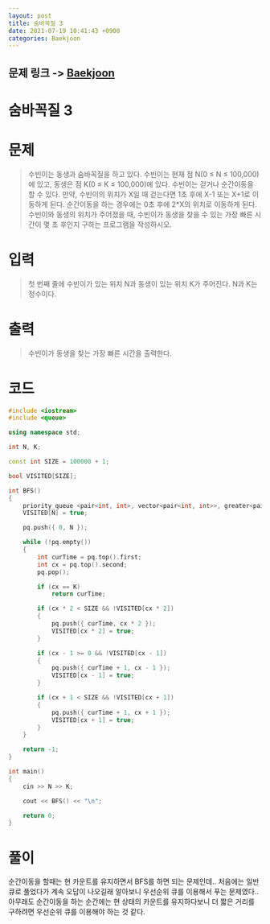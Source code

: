 ```yaml
---
layout: post
title: 숨바꼭질 3
date: 2021-07-19 10:41:43 +0900
categories: Baekjoon
---
```


## 문제 링크 -> [Baekjoon](https://www.acmicpc.net/problem/13549)
# 숨바꼭질 3

# 문제
> 수빈이는 동생과 숨바꼭질을 하고 있다. 수빈이는 현재 점 N(0 ≤ N ≤ 100,000)에 있고, 동생은 점 K(0 ≤ K ≤ 100,000)에 있다. 수빈이는 걷거나 순간이동을 할 수 있다. 만약, 수빈이의 위치가 X일 때 걷는다면 1초 후에 X-1 또는 X+1로 이동하게 된다. 순간이동을 하는 경우에는 0초 후에 2*X의 위치로 이동하게 된다. 수빈이와 동생의 위치가 주어졌을 때, 수빈이가 동생을 찾을 수 있는 가장 빠른 시간이 몇 초 후인지 구하는 프로그램을 작성하시오.

# 입력
> 첫 번째 줄에 수빈이가 있는 위치 N과 동생이 있는 위치 K가 주어진다. N과 K는 정수이다.

# 출력
> 수빈이가 동생을 찾는 가장 빠른 시간을 출력한다.

# 코드
```c++
#include <iostream>
#include <queue>

using namespace std;

int N, K;

const int SIZE = 100000 + 1;

bool VISITED[SIZE];

int BFS()
{
	priority_queue <pair<int, int>, vector<pair<int, int>>, greater<pair<int, int>>> pq;
	VISITED[N] = true;

	pq.push({ 0, N });

	while (!pq.empty())
	{
		int curTime = pq.top().first;
		int cx = pq.top().second;
		pq.pop();

		if (cx == K)
			return curTime;

		if (cx * 2 < SIZE && !VISITED[cx * 2])
		{
			pq.push({ curTime, cx * 2 });
			VISITED[cx * 2] = true;
		}

		if (cx - 1 >= 0 && !VISITED[cx - 1])
		{
			pq.push({ curTime + 1, cx - 1 });
			VISITED[cx - 1] = true;
		}

		if (cx + 1 < SIZE && !VISITED[cx + 1])
		{
			pq.push({ curTime + 1, cx + 1 });
			VISITED[cx + 1] = true;
		}
	}

	return -1;
}

int main()
{
	cin >> N >> K;

	cout << BFS() << "\n";

	return 0;
}
```

# 풀이
순간이동을 할때는 현 카운트를 유지하면서 BFS를 하면 되는 문제인데.. 처음에는 일반 큐로 풀었다가 계속 오답이 나오길래 알아보니 우선순위 큐를 이용해서 푸는 문제였다.. 아무래도 순간이동을 하는 순간에는 현 상태의 카운트를 유지하다보니 더 짧은 거리를 구하려면 우선순위 큐를 이용해야 하는 것 같다.
